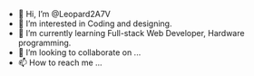 - 👋 Hi, I’m @Leopard2A7V
- 👀 I’m interested in Coding and designing.
- 🌱 I’m currently learning Full-stack Web Developer, Hardware programming.
- 💞️ I’m looking to collaborate on ...
- 📫 How to reach me ...

<!---
Leopard2A7V/Leopard2A7V is a ✨ special ✨ repository because its `README.md` (this file) appears on your GitHub profile.
You can click the Preview link to take a look at your changes.
--->
